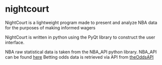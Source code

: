 # nightcourt

NightCourt is a lightweight program made to present and analyze NBA data for the purposes of making informed wagers

NightCourt is written in python using the PyQt library to construct the user interface.

NBA raw statistical data is taken from the NBA_API python library.  NBA_API can be found [here](https://github.com/swar/nba_api)
Betting odds data is retrieved via API from [theOddsAPI](https://the-odds-api.com/)

